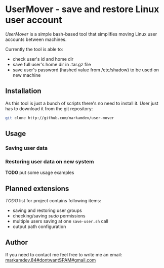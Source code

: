 # UserMover - save and restore Linux user account

*UserMover* is a simple bash-based tool that simplifies moving Linux user accounts between machines.

Currently the tool is able to:

* check user's id and home dir
* save full user's home dir in .tar.gz file
* save user's password (hashed value from /etc/shadow) to be used on new machine

## Installation

As this tool is just a bunch of scripts there's no need to install it.
User just has to download it from the git repository:

```bash
git clone http://github.com/markamdev/user-mover
```

## Usage

### Saving user data

### Restoring user data on new system

**TODO** put some usage examples

## Planned extensions

*TODO* list for project contains following items:

* saving and restoring user groups
* checking/saving *sudo* permissions
* multiple users saving at one `save-user.sh` call
* output path configuration

## Author

If you need to contact me feel free to write me an email:
[markamdev.84#dontwantSPAM#gmail.com](maitlo:)
